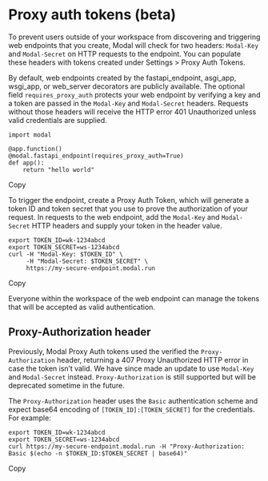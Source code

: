# Proxy auth tokens (beta)

To prevent users outside of your workspace from discovering and triggering web
endpoints that you create, Modal will check for two headers: `Modal-Key` and
`Modal-Secret` on HTTP requests to the endpoint. You can populate these
headers with tokens created under Settings > Proxy Auth Tokens.

By default, web endpoints created by the fastapi_endpoint, asgi_app, wsgi_app,
or web_server decorators are publicly available. The optional field
`requires_proxy_auth` protects your web endpoint by verifying a key and a
token are passed in the `Modal-Key` and `Modal-Secret` headers. Requests
without those headers will receive the HTTP error 401 Unauthorized unless
valid credentials are supplied.

    
    
    import modal
    
    @app.function()
    @modal.fastapi_endpoint(requires_proxy_auth=True)
    def app():
        return "hello world"

Copy

To trigger the endpoint, create a Proxy Auth Token, which will generate a
token ID and token secret that you use to prove the authorization of your
request. In requests to the web endpoint, add the `Modal-Key` and `Modal-
Secret` HTTP headers and supply your token in the header value.

    
    
    export TOKEN_ID=wk-1234abcd
    export TOKEN_SECRET=ws-1234abcd
    curl -H "Modal-Key: $TOKEN_ID" \
         -H "Modal-Secret: $TOKEN_SECRET" \
         https://my-secure-endpoint.modal.run

Copy

Everyone within the workspace of the web endpoint can manage the tokens that
will be accepted as valid authentication.

## Proxy-Authorization header

Previously, Modal Proxy Auth tokens used the verified the `Proxy-
Authorization` header, returning a 407 Proxy Unauthorized HTTP error in case
the token isn’t valid. We have since made an update to use `Modal-Key` and
`Modal-Secret` instead. `Proxy-Authorization` is still supported but will be
deprecated sometime in the future.

The `Proxy-Authorization` header uses the `Basic` authentication scheme and
expect base64 encoding of `[TOKEN_ID]:[TOKEN_SECRET]` for the credentials. For
example:

    
    
    export TOKEN_ID=wk-1234abcd
    export TOKEN_SECRET=ws-1234abcd
    curl https://my-secure-endpoint.modal.run -H "Proxy-Authorization: Basic $(echo -n $TOKEN_ID:$TOKEN_SECRET | base64)"

Copy

